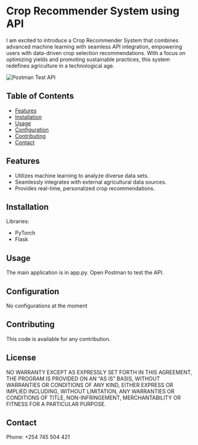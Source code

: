 # Crop Recommender System using API

I am excited to introduce a Crop Recommender System that combines advanced machine learning with seamless API integration, empowering users with data-driven crop selection recommendations. With a focus on optimizing yields and promoting sustainable practices, this system redefines agriculture in a technological age.

![Postman Test API]([https://github.com/Clinton-Nyaore/TyLAB/blob/main/ui.png](https://github.com/Clinton-Nyaore/crop-recommender-system_ML/blob/main/screenshots/postman.png))

## Table of Contents
- [Features](#features)
- [Installation](#installation)
- [Usage](#usage)
- [Configuration](#configuration)
- [Contributing](#contributing)
- [Contact](#contact)

  

## Features
- Utilizes machine learning to analyze diverse data sets.
- Seamlessly integrates with external agricultural data sources.
- Provides real-time, personalized crop recommendations.

## Installation
 Libraries:
- PyTorch
- Flask


## Usage
The main application is in app.py. Open Postman to test the API.

## Configuration
No configurations at the moment

## Contributing
This code is available for any contribution.

## License
NO WARRANTY EXCEPT AS EXPRESSLY SET FORTH IN THIS AGREEMENT, THE PROGRAM IS PROVIDED ON AN “AS IS” BASIS, WITHOUT WARRANTIES OR CONDITIONS OF ANY KIND, EITHER EXPRESS OR IMPLIED INCLUDING, WITHOUT LIMITATION, ANY WARRANTIES OR CONDITIONS OF TITLE, NON-INFRINGEMENT, MERCHANTABILITY OR FITNESS FOR A PARTICULAR PURPOSE.

## Contact
Phone: +254 745 504 421
